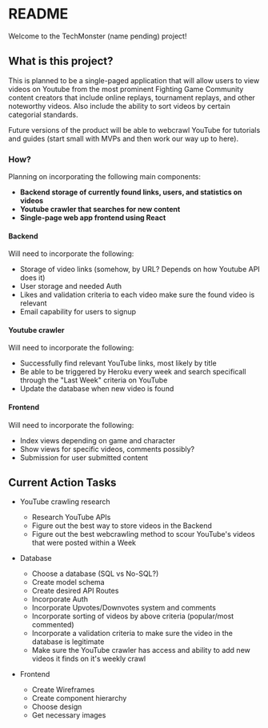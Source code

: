 # README

Welcome to the TechMonster (name pending) project!

## What is this project?

This is planned to be a single-paged application that will allow users to view videos on Youtube from the most prominent Fighting Game Community content creators that include online replays, tournament replays, and other noteworthy videos. Also include the ability to sort videos by certain categorial standards.

Future versions of the product will be able to webcrawl YouTube for tutorials and guides (start small with MVPs and then work our way up to here).

### How?

Planning on incorporating the following main components:

* __Backend storage of currently found links, users, and statistics on videos__
* __Youtube crawler that searches for new content__
* __Single-page web app frontend using React__

#### Backend

Will need to incorporate the following:

* Storage of video links (somehow, by URL? Depends on how Youtube API does it)
* User storage and needed Auth
* Likes and validation criteria to each video make sure the found video is relevant
* Email capability for users to signup

#### Youtube crawler

Will need to incorporate the following:

* Successfully find relevant YouTube links, most likely by title
* Be able to be triggered by Heroku every week and search specificall through the "Last Week" criteria on YouTube
* Update the database when new video is found

#### Frontend

Will need to incorporate the following:

* Index views depending on game and character
* Show views for specific videos, comments possibly?
* Submission for user submitted content

## Current Action Tasks

* YouTube crawling research
  * Research YouTube APIs
  * Figure out the best way to store videos in the Backend
  * Figure out the best webcrawling method to scour YouTube's videos that were posted within a Week

* Database
  * Choose a database (SQL vs No-SQL?)
  * Create model schema
  * Create desired API Routes
  * Incorporate Auth
  * Incorporate Upvotes/Downvotes system and comments
  * Incorporate sorting of videos by above criteria (popular/most commented)
  * Incorporate a validation criteria to make sure the video in the database is legitimate
  * Make sure the YouTube crawler has access and ability to add new videos it finds on it's weekly crawl

* Frontend
  * Create Wireframes
  * Create component hierarchy
  * Choose design
  * Get necessary images
